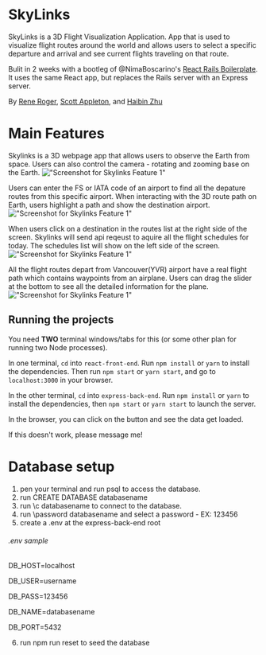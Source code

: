 # SkyLinks

SkyLinks is a 3D Flight Visualization Application. App that is used to visualize flight routes around the world and allows users to select a specific departure and arrival and see current flights traveling on that route.

Bulit in 2 weeks with a bootleg of @NimaBoscarino's [React Rails Boilerplate](https://github.com/NimaBoscarino/react-rails-boilerplate). It uses the same React app, but replaces the Rails server with an Express server.

By [Rene Roger](https://github.com/renemroger), [Scott Appleton](https://github.com/Scott09), and [Haibin Zhu](https://github.com/ssspiderzzz)

# Main Features

Skylinks is a 3D webpage app that allows users to observe the Earth from space. Users can also control the camera - rotating and zooming base on the Earth.
!["Screenshot for Skylinks Feature 1"](https://github.com/Scott09/skylinks/blob/spider/readme/react-front-end/public/gifs/Skylinks%20-%20gif%20-%2001.gif)

Users can enter the FS or IATA code of an airport to find all the depature routes from this specific airport. When interacting with the 3D route path on Earth, users highlight a path and show the destination airport.
!["Screenshot for Skylinks Feature 1"](https://github.com/Scott09/skylinks/blob/spider/readme/react-front-end/public/gifs/Skylinks%20-%20gif%20-%2002.gif)

When users click on a destination in the routes list at the right side of the screen. Skylinks will send api reqeust to aquire all the flight schedules for today. The schedules list will show on the left side of the screen.
!["Screenshot for Skylinks Feature 1"](https://github.com/Scott09/skylinks/blob/spider/readme/react-front-end/public/gifs/Skylinks%20-%20gif%20-%2003.gif)

All the flight routes depart from Vancouver(YVR) airport have a real flight path which contains waypoints from an airplane. Users can drag the slider at the bottom to see all the detailed information for the plane.
!["Screenshot for Skylinks Feature 1"](https://github.com/Scott09/skylinks/blob/spider/readme/react-front-end/public/gifs/Skylinks%20-%20gif%20-%2004.gif)

## Running the projects

You need **TWO** terminal windows/tabs for this (or some other plan for running two Node processes).

In one terminal, `cd` into `react-front-end`. Run `npm install` or `yarn` to install the dependencies. Then run `npm start` or `yarn start`, and go to `localhost:3000` in your browser.

In the other terminal, `cd` into `express-back-end`. Run `npm install` or `yarn` to install the dependencies, then `npm start` or `yarn start` to launch the server.

In the browser, you can click on the button and see the data get loaded.

If this doesn't work, please message me!

# Database setup

1. pen your terminal and run psql to access the database.
2. run CREATE DATABASE databasename
3. run \c databasename to connect to the database.
4. run \password databasename and select a password - EX: 123456
5. create a .env at the express-back-end root

###### .env sample

DB_HOST=localhost

DB_USER=username

DB_PASS=123456

DB_NAME=databasename

DB_PORT=5432

6. run npm run reset to seed the database
